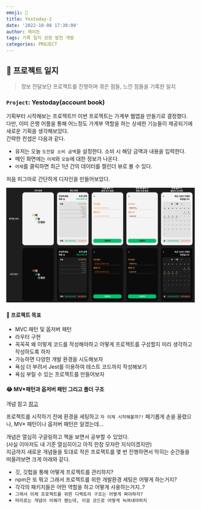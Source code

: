 ```yaml
---
emoji: 🔨
title: Yestoday-2
date: '2022-10-08 17:30:00'
author: 제이든
tags: 기록 일지 성장 발전 개발
categories: PROJECT
---
```


## 🔨 프로젝트 일지

> 정보 전달보단 프로젝트를 진행하며 겪은 점들, 느낀 점들을 기록한 일지

### `Project`: Yestoday(account book)

기획부터 시작해보는 프로젝트!!! 이번 프로젝트는 가계부 웹앱을 만들기로 결정했다.<br/>
다만, 이미 은행 어플을 통해 어느정도 가계부 역할을 하는 상세한 기능들이 제공되기에 새로운 기획을 생각해보았다.<br/>
간략한 컨셉은 다음과 같다.

- 유저는 오늘 `도전할 소비 금액`을 설정한다. 소비 시 해당 금액과 내용을 입력한다.
- 메인 화면에는 `어제`와 `오늘`에 대한 정보가 나온다.
- `어제`를 클릭하면 최근 1년 간의 데이터를 캘린더 뷰로 볼 수 있다.

처음 피그마로 간단하게 디자인을 만들어보았다.

![yestoday](./src/yestoday-figma.png)

#### 🦾 프로젝트 목표

- MVC 패턴 및 옵저버 패턴
- 라우터 구현
- 꼭꼭꼭 왜 이렇게 코드를 작성해야하고 어떻게 프로젝트를 구성할지 미리 생각하고 작성하도록 하자
- 가능하면 다양한 개발 환경을 시도해보자
- 욕심 더 부려서 Jest를 이용하여 테스트 코드까지 작성해보기
- 욕심 부릴 수 있는 프로젝트를 만들어보자

#### 😂 MV\*패턴과 옵저버 패턴 그리고 폴더 구조

개념 참고 [참고](https://jaydenlee1116.github.io/%EC%97%90%ED%94%84%EB%9E%A9/221004-fl/)

프로젝트를 시작하기 전에 환경을 세팅하고 `자 이제 시작해볼까?!` 패기롭게 손을 올렸으나, MV\* 패턴이나 옵저버 패턴은 알겠는데...

개념은 열심히 구글링하고 책을 보면서 공부할 수 있었다.<br/>
(사실 이마저도 내 기준 열심히이고 아직 한참 모자란 지식이겠지만)<br/>
지금까지 새로운 개념들을 토대로 작은 프로젝트를 몇 번 진행하면서 막히는 순간들을 떠올려보면 크게 아래와 같다.

- 깃, 깃헙을 통해 어떻게 프로젝트를 관리하지?
- npm은 또 뭐고 그래서 프로젝트를 위한 개발환경 세팅은 어떻게 하는거지?
- 각각의 패키지들은 어떤 역할을 하고 어떻게 사용하는거지..?
- `그래서 이제 프로젝트를 위한 디렉토리 구조는 어떻게 짜야하지?`
- `머리로는 개념이 이해가 됐는데, 이걸 코드로 어떻게 녹여내야하지`

```toc

```
